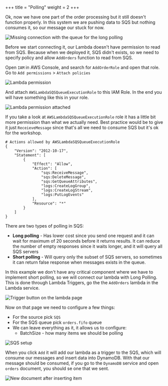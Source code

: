 +++
title = "Polling"
weight = 2
+++

Ok, now we have one part of the order processing but it still doesn't function properly.
In this system we are pushing data to SQS but nothing consumes it, so our message our stuck for now.

![Missing connection with the queue for the long polling](/images/sqs/polling/polling-setup.png)

Before we start connecting it, our Lambda doesn't have permission to read from SQS. Because when we deployed it, SQS didn't exists, so we need to specify policy and allow `AddOrders` function to read from SQS.

Open `IAM` in AWS Console, and search for `AddOrderRole` and open that role. Go to `Add permissions` > `Attach policies`

![Lambda permission](/images/sqs/polling/lambda-permission.png)

And attach `AWSLambdaSQSQueueExecutionRole` to this IAM Role. In the end you will have something like this in your role.

![Lambda permission attached](/images/sqs/polling/lambda-permission-attached.png)

If you take a look at `AWSLambdaSQSQueueExecutionRole` role it has a little bit more permission than what we actually need. Best practice would be to give it just `ReceieveMessage` since that's all we need to consume SQS but it's ok for the workshop.

```
# Actions allowed by AWSLambdaSQSQueueExecutionRole
{
    "Version": "2012-10-17",
    "Statement": [
        {
            "Effect": "Allow",
            "Action": [
                "sqs:ReceiveMessage",
                "sqs:DeleteMessage",
                "sqs:GetQueueAttributes",
                "logs:CreateLogGroup",
                "logs:CreateLogStream",
                "logs:PutLogEvents"
            ],
            "Resource": "*"
        }
    ]
}
```

There are two types of polling in SQS:
  - **Long polling** - Has lower cost since you send one request and it can wait for maximum of 20 seconds before it returns results. It can reduce the number of empty responses since it waits longer, and it will query all SQS servers
  - **Short polling** - Will query only the subset of SQS servers, so sometimes it can return false response when messages exists in the queue.

In this example we don't have any critical component where we have to implement short polling, so we will connect our lambda with Long Polling. This is done through Lambda Triggers, go the the `AddOrders` lambda in the Lambda service.

![Trigger button on the lambda page](/images/sqs/polling/trigger-button.png)

Now on that page we need to configure a few things:

  - For the source pick `SQS`
  - For the SQS queue pick `orders.fifo` queue
  - We can leave everything as it, it allows us to configure:
      - BatchSize - how many items we should be polling

![SQS setup](/images/sqs/polling/sqs-setup.png)

When you click `Add` it will add our lambda as a trigger to the SQS, which will consume our messages and insert data into DynamoDB. With that our message should be consumed, if you go to the `DynamoDB` service and open `orders` document, you should se one that we sent.

![New document after inserting item](/images/sqs/polling/dynamodb-table-after-insert.png)
